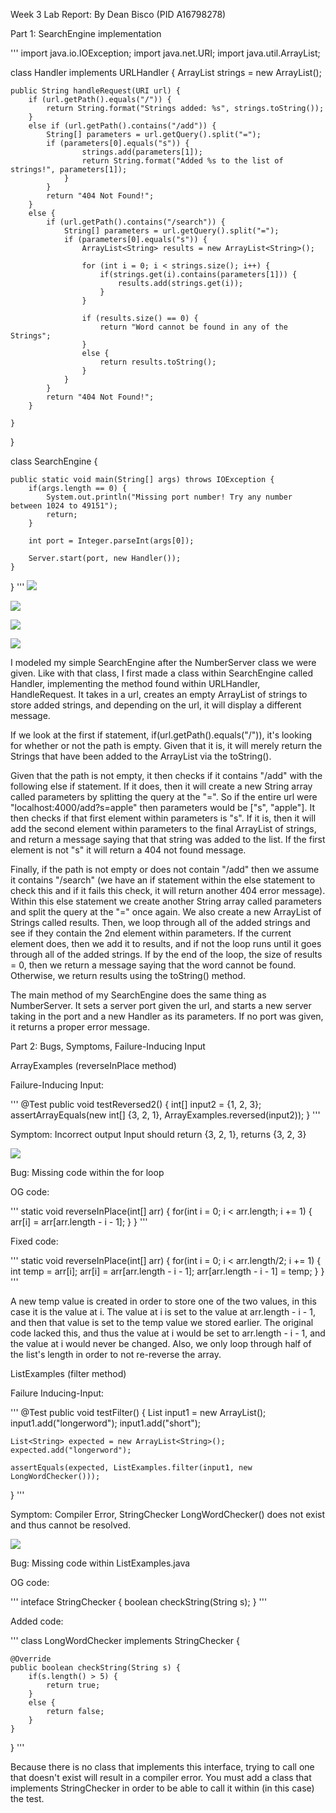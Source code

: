 Week 3 Lab Report: By Dean Bisco (PID A16798278)

Part 1: SearchEngine implementation

'''
import java.io.IOException;
import java.net.URI;
import java.util.ArrayList;

class Handler implements URLHandler {
    ArrayList<String> strings = new ArrayList<String>();

    public String handleRequest(URI url) {
        if (url.getPath().equals("/")) {
            return String.format("Strings added: %s", strings.toString());
        }
        else if (url.getPath().contains("/add")) {
            String[] parameters = url.getQuery().split("=");
            if (parameters[0].equals("s")) {
                    strings.add(parameters[1]);
                    return String.format("Added %s to the list of strings!", parameters[1]);
                }
            }
            return "404 Not Found!";
        }
        else {
            if (url.getPath().contains("/search")) {
                String[] parameters = url.getQuery().split("=");
                if (parameters[0].equals("s")) {
                    ArrayList<String> results = new ArrayList<String>();

                    for (int i = 0; i < strings.size(); i++) {
                        if(strings.get(i).contains(parameters[1])) {
                            results.add(strings.get(i));
                        }
                    }

                    if (results.size() == 0) {
                        return "Word cannot be found in any of the Strings";
                    }
                    else {
                        return results.toString();
                    }
                }
            }
            return "404 Not Found!";
        }

    }
}

class SearchEngine {

    public static void main(String[] args) throws IOException {
        if(args.length == 0) {
            System.out.println("Missing port number! Try any number between 1024 to 49151");
            return;
        }

        int port = Integer.parseInt(args[0]);

        Server.start(port, new Handler());
    }
}
'''
![](https://aquazap.github.io/cse15l-lab-reports/lab-report-3-screenshot-1.png)

![](https://aquazap.github.io/cse15l-lab-reports/lab-report-3-screenshot-2.png)

![](https://aquazap.github.io/cse15l-lab-reports/lab-report-3-screenshot-3.png)

![](https://aquazap.github.io/cse15l-lab-reports/lab-report-3-screenshot-4.png)

I modeled my simple SearchEngine after the NumberServer class we were given. Like with that class, I first made a class within SearchEngine called Handler, implementing the method found within URLHandler, HandleRequest. It takes in a url, creates an empty ArrayList of strings to store added strings, and depending on the url, it will display a different message.

If we look at the first if statement, if(url.getPath().equals("/")), it's looking for whether or not the path is empty. Given that it is, it will merely return the Strings that have been added to the ArrayList via the toString(). 

Given that the path is not empty, it then checks if it contains "/add" with the following else if statement. If it does, then it will create a new String array called parameters by splitting the query at the "=". So if the entire url were "localhost:4000/add?s=apple" then parameters would be ["s", "apple"]. It then checks if that first element within parameters is "s". If it is, then it will add the second element within parameters to the final ArrayList of strings, and return a message saying that that string was added to the list. If the first element is not "s" it will return a 404 not found message.

Finally, if the path is not empty or does not contain "/add" then we assume it contains "/search" (we have an if statement within the else statement to check this and if it fails this check, it will return another 404 error message). Within this else statement we create another String array called parameters and split the query at the "=" once again. We also create a new ArrayList of Strings called results. Then, we loop through all of the added strings and see if they contain the 2nd element within parameters. If the current element does, then we add it to results, and if not the loop runs until it goes through all of the added strings. If by the end of the loop, the size of results = 0, then we return a message saying that the word cannot be found. Otherwise, we return results using the toString() method.

The main method of my SearchEngine does the same thing as NumberServer. It sets a server port given the url, and starts a new server taking in the port and a new Handler as its parameters. If no port was given, it returns a proper error message.

Part 2: Bugs, Symptoms, Failure-Inducing Input

ArrayExamples (reverseInPlace method)

Failure-Inducing Input:

'''
@Test 
public void testReversed2() {
    int[] input2 = {1, 2, 3};
    assertArrayEquals(new int[] {3, 2, 1}, ArrayExamples.reversed(input2));
}
'''

Symptom: Incorrect output
Input should return {3, 2, 1}, returns {3, 2, 3}

![](https://aquazap.github.io/cse15l-lab-reports/lab-report-3-screenshot-5.png)

Bug: Missing code within the for loop

OG code:

'''
static void reverseInPlace(int[] arr) {
    for(int i = 0; i < arr.length; i += 1) {
        arr[i] = arr[arr.length - i - 1];
    }
}
'''

Fixed code:

'''
static void reverseInPlace(int[] arr) {
    for(int i = 0; i < arr.length/2; i += 1) {
        int temp = arr[i];
        arr[i] = arr[arr.length - i - 1];
        arr[arr.length - i - 1] = temp;
    }
}
'''

A new temp value is created in order to store one of the two values, in this case it is the value at i. The value at i is set to the value at arr.length - i - 1, and then that value is set to the temp value we stored earlier. The original code lacked this, and thus the value at i would be set to arr.length - i - 1, and the value at i would never be changed. Also, we only loop through half of the list's length in order to not re-reverse the array.

ListExamples (filter method) 

Failure Inducing-Input:

'''
@Test
public void testFilter() {
    List<String> input1 = new ArrayList<String>();
    input1.add("longerword");
    input1.add("short");

    List<String> expected = new ArrayList<String>();
    expected.add("longerword");

    assertEquals(expected, ListExamples.filter(input1, new LongWordChecker()));
}
'''

Symptom: Compiler Error, StringChecker LongWordChecker() does not exist and thus cannot be resolved.

![](https://aquazap.github.io/cse15l-lab-reports/lab-report-3-screenshot-6.png)

Bug: Missing code within ListExamples.java 

OG code:

'''
inteface StringChecker { boolean checkString(String s); }
'''

Added code:

'''
class LongWordChecker implements StringChecker {
  
    @Override
    public boolean checkString(String s) {
        if(s.length() > 5) {
            return true;
        }
        else {
            return false;
        }
    }
}
'''

Because there is no class that implements this interface, trying to call one that doesn't exist will result in a compiler error. You must add a class that implements StringChecker in order to be able to call it within (in this case) the test.








